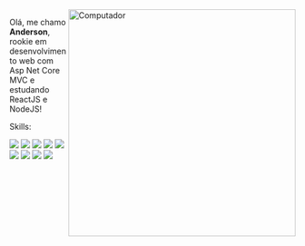<img src="https://raw.githubusercontent.com/MicaelliMedeiros/micaellimedeiros/master/image/computer-illustration.png" min-width="400px" max-width="400px" width="400px" align="right" alt="Computador">

<p align="left"> 
  Olá, me chamo <strong>Anderson</strong>, rookie em desenvolvimento web com<br>
  Asp Net Core MVC e estudando ReactJS e NodeJS!
  
</p>

<p align="left">
  Skills: <p align="left">
  <a href="#" alt="Javascript">
  <img src="https://img.shields.io/badge/JavaScript-F7DF1E?style=for-the-badge&logo=javascript&logoColor=black" /></a>
  
  <a href="#" alt="React">
  <img src="https://img.shields.io/badge/React-20232A?style=for-the-badge&logo=react&logoColor=61DAFB"/></a>
    
  <a href="#" alt="Nodejs">
  <img src="https://img.shields.io/badge/Node.js-43853D?style=for-the-badge&logo=node.js&logoColor=white"/></a>
    
  <a href="#" alt="MongoDB">
  <img src="https://img.shields.io/badge/MongoDB-4EA94B?style=for-the-badge&logo=mongodb&logoColor=white"/></a>
    
 <!-- <a href="#" alt="Typescript">
  <img src="https://img.shields.io/badge/TypeScript-007ACC?style=for-the-badge&logo=typescript&logoColor=white" /></a>

  <a href="#" alt="Angular">
  <img src="https://img.shields.io/badge/Angular-DD0031?style=for-the-badge&logo=angular&logoColor=white" /></a> -->
  
  <a href="#" alt="AspNetCore">
  <img src="https://img.shields.io/badge/C%23-239120?style=for-the-badge&logo=c-sharp&logoColor=white" /></a>

  <a href="#" alt="HTML5">
  <img src="https://img.shields.io/badge/HTML5-E34F26?style=for-the-badge&logo=html5&logoColor=white"/></a>

  <a href="#" alt="CSS3">
  <img src="https://img.shields.io/badge/CSS3-1572B6?style=for-the-badge&logo=css3&logoColor=white"/></a>
  
 <!-- <a href="#" alt="TailwindCSS">
  <img src="https://img.shields.io/badge/Tailwind_CSS-38B2AC?style=for-the-badge&logo=tailwind-css&logoColor=white"/></a> -->

  <a href="#" alt="Boostrap">
  <img src="https://img.shields.io/badge/Bootstrap-563D7C?style=for-the-badge&logo=bootstrap&logoColor=white"/></a>
    
  <a href="#" alt="Git">
  <img src="https://img.shields.io/badge/Git-E34F26?style=for-the-badge&logo=git&logoColor=white"/></a>
  
  
</p>

</p>


<!--<p align="left">
  💌 Aqui vai uma mensagem para entrar em contato com você: ⤵️
</p>

<p align="left">
  <a href="#" alt="Gmail">
  <img src="https://img.shields.io/badge/-Gmail-FF0000?style=flat-square&labelColor=FF0000&logo=gmail&logoColor=white&link=LINK-DO-SEU-EMAIL" /></a>

  <a href="#" alt="Linkedin">
  <img src="https://img.shields.io/badge/-Linkedin-0e76a8?style=flat-square&logo=Linkedin&logoColor=white&link=LINK-DO-SEU-LINKEDIN" /></a>

  <a href="#" alt="WhatsApp">
  <img src="https://img.shields.io/badge/-WhatsApp-25d366?style=flat-square&labelColor=25d366&logo=whatsapp&logoColor=white&link=API-DO-SEU-WHATSAPP"/></a>

  <a href="#" alt="Facebook">
  <img src="https://img.shields.io/badge/-Facebook-3b5998?style=flat-square&labelColor=3b5998&logo=facebook&logoColor=white&link=LINK-DO-SEU-FACEBOOK"/></a>

  <a href="#" alt="Instagram">
  <img src="https://img.shields.io/badge/-Instagram-DF0174?style=flat-square&labelColor=DF0174&logo=instagram&logoColor=white&link=LINK-DO-SEU-INSTAGRAM"/></a>
</p>-->


<!-- Badges
https://github.com/iuricode/readme-template/blob/main/badges/badges.md
-->

